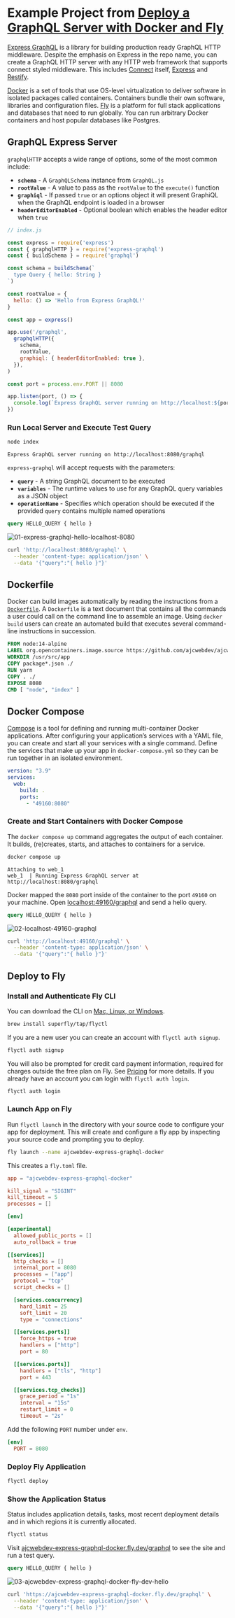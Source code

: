 # Example Project from [Deploy a GraphQL Server with Docker and Fly](https://ajcwebdev.com/deploy-a-graphql-server-with-docker-and-fly)

[Express GraphQL](https://github.com/graphql/express-graphql/) is a library for building production ready GraphQL HTTP middleware. Despite the emphasis on Express in the repo name, you can create a GraphQL HTTP server with any HTTP web framework that supports connect styled middleware. This includes [Connect](https://github.com/senchalabs/connect) itself, [Express](https://expressjs.com) and [Restify](http://restify.com/).

[Docker](https://www.docker.com/) is a set of tools that use OS-level virtualization to deliver software in isolated packages called containers. Containers bundle their own software, libraries and configuration files. [Fly](https://fly.io/) is a platform for full stack applications and databases that need to run globally. You can run arbitrary Docker containers and host popular databases like Postgres.

## GraphQL Express Server

`graphqlHTTP` accepts a wide range of options, some of the most common include:

- **`schema`** - A `GraphQLSchema` instance from `GraphQL.js`
- **`rootValue`** - A value to pass as the `rootValue` to the `execute()` function
- **`graphiql`** - If passed `true` or an options object it will present GraphiQL when the GraphQL endpoint is loaded in a browser
- **`headerEditorEnabled`** - Optional boolean which enables the header editor when `true`

```js
// index.js

const express = require('express')
const { graphqlHTTP } = require('express-graphql')
const { buildSchema } = require('graphql')

const schema = buildSchema(`
  type Query { hello: String }
`)

const rootValue = {
  hello: () => 'Hello from Express GraphQL!'
}

const app = express()

app.use('/graphql',
  graphqlHTTP({
    schema,
    rootValue,
    graphiql: { headerEditorEnabled: true },
  }),
)

const port = process.env.PORT || 8080

app.listen(port, () => {
  console.log(`Express GraphQL server running on http://localhost:${port}/graphql`)
})
```

### Run Local Server and Execute Test Query

```bash
node index
```

```
Express GraphQL server running on http://localhost:8080/graphql
```

`express-graphql` will accept requests with the parameters:

- **`query`** - A string GraphQL document to be executed
- **`variables`** - The runtime values to use for any GraphQL query variables as a JSON object
- **`operationName`** - Specifies which operation should be executed if the provided `query` contains multiple named operations

```graphql
query HELLO_QUERY { hello }
```

![01-express-graphql-hello-localhost-8080](https://dev-to-uploads.s3.amazonaws.com/uploads/articles/6tb9ltduj8k6lfiwwwb9.png)

```bash
curl 'http://localhost:8080/graphql' \
  --header 'content-type: application/json' \
  --data '{"query":"{ hello }"}'
```

## Dockerfile

Docker can build images automatically by reading the instructions from a [`Dockerfile`](https://docs.docker.com/engine/reference/builder/). A `Dockerfile` is a text document that contains all the commands a user could call on the command line to assemble an image. Using `docker build` users can create an automated build that executes several command-line instructions in succession.

```dockerfile
FROM node:14-alpine
LABEL org.opencontainers.image.source https://github.com/ajcwebdev/ajcwebdev-express-graphql-docker
WORKDIR /usr/src/app
COPY package*.json ./
RUN yarn
COPY . ./
EXPOSE 8080
CMD [ "node", "index" ]
```

## Docker Compose

[Compose](https://docs.docker.com/compose/) is a tool for defining and running multi-container Docker applications. After configuring your application’s services with a YAML file, you can create and start all your services with a single command. Define the services that make up your app in `docker-compose.yml` so they can be run together in an isolated environment.

```yaml
version: "3.9"
services:
  web:
    build: .
    ports:
      - "49160:8080"
```

### Create and Start Containers with Docker Compose

The `docker compose up` command aggregates the output of each container. It builds, (re)creates, starts, and attaches to containers for a service.

```bash
docker compose up
```

```
Attaching to web_1
web_1  | Running Express GraphQL server at http://localhost:8080/graphql
```

Docker mapped the `8080` port inside of the container to the port `49160` on your machine. Open [localhost:49160/graphql](http://localhost:49160/graphql) and send a hello query.

```graphql
query HELLO_QUERY { hello }
```

![02-localhost-49160-graphql](https://dev-to-uploads.s3.amazonaws.com/uploads/articles/bpim4bg6oi7z09r4w3hw.png)

```bash
curl 'http://localhost:49160/graphql' \
  --header 'content-type: application/json' \
  --data '{"query":"{ hello }"}'
```

## Deploy to Fly

### Install and Authenticate Fly CLI

You can download the CLI on [Mac, Linux, or Windows](https://fly.io/docs/getting-started/installing-flyctl/).

```bash
brew install superfly/tap/flyctl
```

If you are a new user you can create an account with `flyctl auth signup`.

```bash
flyctl auth signup
```

You will also be prompted for credit card payment information, required for charges outside the free plan on Fly. See [Pricing](https://fly.io/docs/about/pricing) for more details. If you already have an account you can login with `flyctl auth login`.

```bash
flyctl auth login
```

### Launch App on Fly

Run `flyctl launch` in the directory with your source code to configure your app for deployment. This will create and configure a fly app by inspecting your source code and prompting you to deploy.

```bash
fly launch --name ajcwebdev-express-graphql-docker
```

This creates a `fly.toml` file.

```toml
app = "ajcwebdev-express-graphql-docker"

kill_signal = "SIGINT"
kill_timeout = 5
processes = []

[env]

[experimental]
  allowed_public_ports = []
  auto_rollback = true

[[services]]
  http_checks = []
  internal_port = 8080
  processes = ["app"]
  protocol = "tcp"
  script_checks = []

  [services.concurrency]
    hard_limit = 25
    soft_limit = 20
    type = "connections"

  [[services.ports]]
    force_https = true
    handlers = ["http"]
    port = 80

  [[services.ports]]
    handlers = ["tls", "http"]
    port = 443

  [[services.tcp_checks]]
    grace_period = "1s"
    interval = "15s"
    restart_limit = 0
    timeout = "2s"
```

Add the following `PORT` number under `env`.

```toml
[env]
  PORT = 8080
```

### Deploy Fly Application

```bash
flyctl deploy
```

### Show the Application Status

Status includes application details, tasks, most recent deployment details and in which regions it is currently allocated.

```bash
flyctl status
```

Visit [ajcwebdev-express-graphql-docker.fly.dev/graphql](https://ajcwebdev-express-graphql-docker.fly.dev/graphql) to see the site and run a test query.

```graphql
query HELLO_QUERY { hello }
```

![03-ajcwebdev-express-graphql-docker-fly-dev-hello](https://dev-to-uploads.s3.amazonaws.com/uploads/articles/e7ab8m96y7j8frtxnwg8.png)

```bash
curl 'https://ajcwebdev-express-graphql-docker.fly.dev/graphql' \
  --header 'content-type: application/json' \
  --data '{"query":"{ hello }"}'
```
